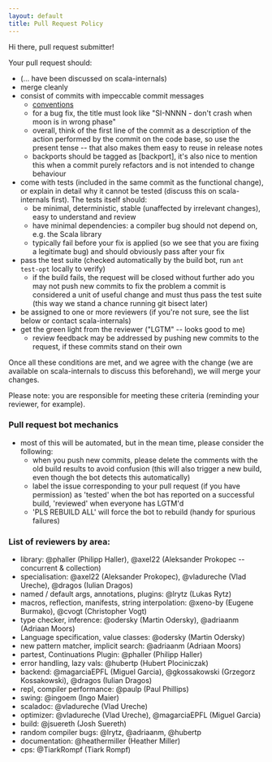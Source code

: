 ```yaml
---
layout: default
title: Pull Request Policy
---
```


Hi there, pull request submitter!

Your pull request should:
  - (... have been discussed on scala-internals)
  - merge cleanly
  - consist of commits with impeccable commit messages
    - [conventions](http://tbaggery.com/2008/04/19/a-note-about-git-commit-messages.html)
    - for a bug fix, the title must look like "SI-NNNN - don't crash when moon is in wrong phase"
    - overall, think of the first line of the commit as a description of the action performed by the commit on the code base, so use the present tense -- that also makes them easy to reuse in release notes
    - backports should be tagged as [backport], it's also nice to mention this when a commit purely refactors and is not intended to change behaviour
  - come with tests (included in the same commit as the functional change), or explain in detail why it cannot be tested (discuss this on scala-internals first). The tests itself should:
    - be minimal, deterministic, stable (unaffected by irrelevant changes), easy to understand and review
    - have minimal dependencies: a compiler bug should not depend on, e.g. the Scala library
    - typically fail before your fix is applied (so we see that you are fixing a legitimate bug) and should obviously pass after your fix
  - pass the test suite (checked automatically by the build bot, run `ant test-opt` locally to verify)
     - if the build fails, the request will be closed without further ado
       you may not push new commits to fix the problem
       a commit is considered a unit of useful change and must thus pass the test suite
       (this way we stand a chance running git bisect later)
  - be assigned to one or more reviewers (if you're not sure, see the list below or contact scala-internals)
  - get the green light from the reviewer ("LGTM" -- looks good to me)
     - review feedback may be addressed by pushing new commits to the request,
       if these commits stand on their own

Once all these conditions are met, and we agree with the change
(we are available on scala-internals to discuss this beforehand),
we will merge your changes.

Please note: you are responsible for meeting these criteria  (reminding your reviewer, for example).

### Pull request bot mechanics
* most of this will be automated, but in the mean time, please consider the following:
  * when you push new commits, please delete the comments with the old build results to avoid confusion (this will also trigger a new build, even though the bot detects this automatically)
  * label the issue corresponding to your pull request (if you have permission) as 'tested' when the bot has reported on a successful build, 'reviewed' when everyone has LGTM'd
  * 'PLS REBUILD ALL' will force the bot to rebuild (handy for spurious failures)

### List of reviewers by area:

* library: @phaller (Philipp Haller), @axel22 (Aleksander Prokopec -- concurrent & collection) 
* specialisation: @axel22 (Aleksander Prokopec), @vladureche (Vlad Ureche), @dragos (Iulian Dragos)
* named / default args, annotations, plugins: @lrytz (Lukas Rytz)
* macros, reflection, manifests, string interpolation: @xeno-by (Eugene Burmako), @cvogt (Christopher Vogt)
* type checker, inference: @odersky (Martin Odersky), @adriaanm (Adriaan Moors)
* Language specification, value classes: @odersky (Martin Odersky)
* new pattern matcher, implicit search: @adriaanm (Adriaan Moors)
* partest, Continuations Plugin: @phaller (Philipp Haller)
* error handling, lazy vals: @hubertp (Hubert Plociniczak)
* backend: @magarciaEPFL (Miguel Garcia), @gkossakowski (Grzegorz Kossakowski), @dragos (Iulian Dragos)
* repl, compiler performance: @paulp (Paul Phillips)
* swing: @ingoem (Ingo Maier)
* scaladoc: @vladureche (Vlad Ureche)
* optimizer: @vladureche (Vlad Ureche), @magarciaEPFL (Miguel Garcia)
* build: @jsuereth (Josh Suereth)
* random compiler bugs: @lrytz, @adriaanm, @hubertp
* documentation: @heathermiller (Heather Miller)
* cps: @TiarkRompf (Tiark Rompf)

